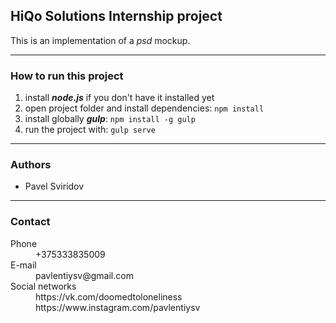 
## HiQo Solutions Internship project

This is an implementation of a _psd_ mockup.
___
### How to run this project
1. install **_node.js_** if you don't have it installed yet
2. open project folder and install dependencies: `npm install`
3. install globally **_gulp_**: `npm install -g gulp`
4. run the project with: `gulp serve`
___
### Authors
* Pavel Sviridov
___
### Contact
<dl>
  <dt>Phone</dt>
  <dd>+375333835009</dd>
  
  <dt>E-mail</dt>
  <dd>pavlentiysv@gmail.com</dd>
	
  <dt>Social networks</dt>
  <dd>https://vk.com/doomedtoloneliness</dd>
  <dd>https://www.instagram.com/pavlentiysv</dd>	
</dl>
